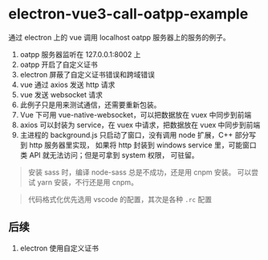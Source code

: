 # electron-vue3-call-oatpp-example


通过 electron 上的 vue 调用 localhost oatpp 服务器上的服务的例子。

1. oatpp 服务器监听在 127.0.0.1:8002 上
2. oatpp 开启了自定义证书
3. electron 屏蔽了自定义证书错误和跨域错误
4. vue 通过 axios 发送 http 请求
5. vue 发送 websocket 请求
6. 此例子只是用来测试通信，还需要重新包装。
7. Vue 下可用 vue-native-websocket，可以把数据放在 vuex 中同步到前端
8. axios 可以封装为 service，在 vuex 中请求，把数据放在 vuex 中同步到前端
9. 主进程的 background.js 只启动了窗口，没有调用 node 扩展，C++ 部分写到 http 服务器里实现，
   如果将 http 封装到 windows service 里，可能窗口类 API 就无法访问；但是可拿到 system 权限，
   可驻留。



> 安装 sass 时，编译 node-sass 总是不成功，还是用 cnpm 安装。
> 可以尝试 yarn 安装，不行还是用 cnpm。

> 代码格式化优先选用 vscode 的配置，其次是各种 `.rc` 配置



## 后续

1. electron 使用自定义证书
